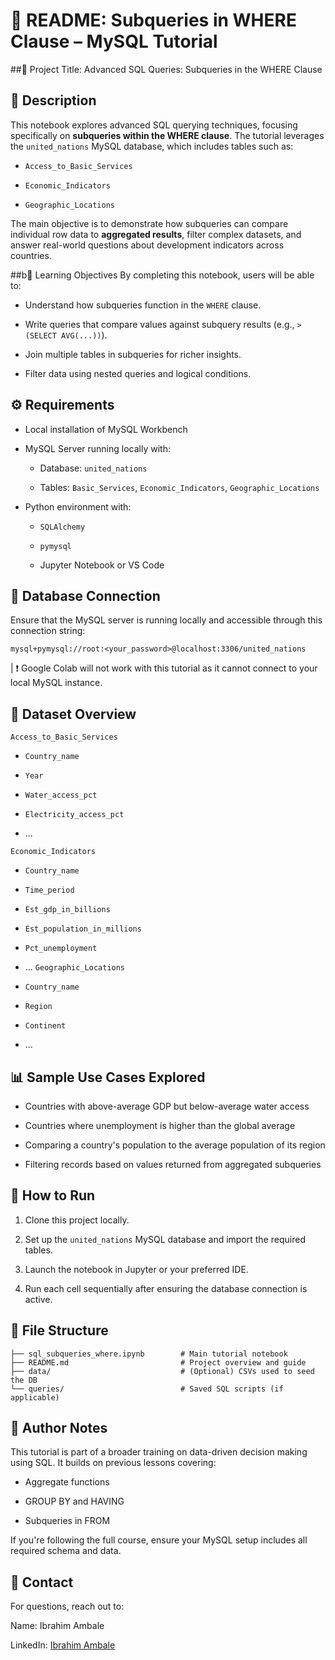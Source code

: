 # 📘 README: Subqueries in WHERE Clause – MySQL Tutorial

##📌 Project Title:
Advanced SQL Queries: Subqueries in the WHERE Clause

## 📝 Description
This notebook explores advanced SQL querying techniques, focusing specifically on **subqueries within the WHERE clause**. The tutorial leverages the `united_nations` MySQL database, which includes tables such as:

  - `Access_to_Basic_Services`
  
  - `Economic_Indicators`
  
  - `Geographic_Locations`

The main objective is to demonstrate how subqueries can compare individual row data to **aggregated results**, filter complex datasets, and answer real-world questions about development indicators across countries.

##b🎯 Learning Objectives
By completing this notebook, users will be able to:

  - Understand how subqueries function in the `WHERE` clause.
  
  - Write queries that compare values against subquery results (e.g., `> (SELECT AVG(...))`).
  
  - Join multiple tables in subqueries for richer insights.
  
  - Filter data using nested queries and logical conditions.

## ⚙️ Requirements
- Local installation of MySQL Workbench

- MySQL Server running locally with:

    - Database: `united_nations`
    
    - Tables: `Basic_Services`, `Economic_Indicators`, `Geographic_Locations`

- Python environment with:

  - `SQLAlchemy`
  
  - `pymysql`
  
  - Jupyter Notebook or VS Code

## 🔌 Database Connection
Ensure that the MySQL server is running locally and accessible through this connection string:
```
mysql+pymysql://root:<your_password>@localhost:3306/united_nations
```
| ❗ Google Colab will not work with this tutorial as it cannot connect to your local MySQL instance.

## 📂 Dataset Overview
`Access_to_Basic_Services`
  - `Country_name`
  
  - `Year`
  
  - `Water_access_pct`
  
  - `Electricity_access_pct`
  
  - ...

`Economic_Indicators`
  - `Country_name`
  
  - `Time_period`
  
  - `Est_gdp_in_billions`
  
  - `Est_population_in_millions`
  
  - `Pct_unemployment`
  
  - ...
`Geographic_Locations`
  - `Country_name`
  
  - `Region`
  
  - `Continent`
  
  - ...

## 📊 Sample Use Cases Explored
  - Countries with above-average GDP but below-average water access
  
  - Countries where unemployment is higher than the global average
  
  - Comparing a country's population to the average population of its region
  
  - Filtering records based on values returned from aggregated subqueries

## 🚀 How to Run
  1. Clone this project locally.
  
  2. Set up the `united_nations` MySQL database and import the required tables.
  
  3. Launch the notebook in Jupyter or your preferred IDE.
  
  4. Run each cell sequentially after ensuring the database connection is active.

## 📁 File Structure
```
├── sql_subqueries_where.ipynb        # Main tutorial notebook
├── README.md                         # Project overview and guide
├── data/                             # (Optional) CSVs used to seed the DB
└── queries/                          # Saved SQL scripts (if applicable)
```

## 🧠 Author Notes
This tutorial is part of a broader training on data-driven decision making using SQL. It builds on previous lessons covering:

  - Aggregate functions
  
  - GROUP BY and HAVING
  
  - Subqueries in FROM

If you're following the full course, ensure your MySQL setup includes all required schema and data.

## 📧 Contact
For questions, reach out to:

Name: Ibrahim Ambale

LinkedIn: [Ibrahim Ambale](linkedin.com/in/iambale)
